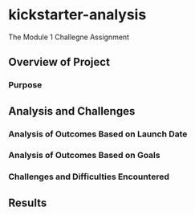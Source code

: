 # kickstarter-analysis
The Module 1 Challegne Assignment 
## Overview of Project

### Purpose

## Analysis and Challenges

### Analysis of Outcomes Based on Launch Date

### Analysis of Outcomes Based on Goals

### Challenges and Difficulties Encountered

## Results

